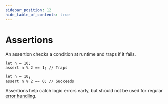 ```yaml
---
sidebar_position: 12
hide_table_of_contents: true
---
```


# Assertions

An assertion checks a condition at runtime and traps if it fails.

```motoko
let n = 10;
assert n % 2 == 1; // Traps
```

```motoko
let n = 10;
assert n % 2 == 0; // Succeeds
```

Assertions help catch logic errors early, but should not be used for regular [error handling](https://internetcomputer.org/docs/motoko/fundamentals/error-handling).

